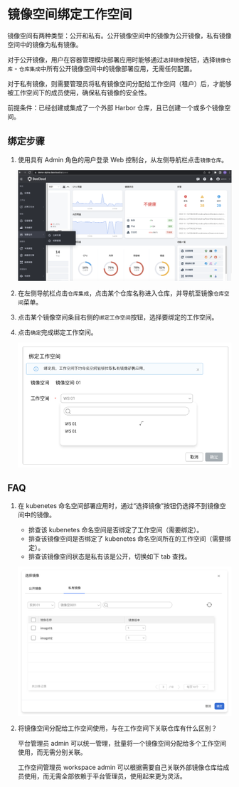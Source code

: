 # 镜像空间绑定工作空间

镜像空间有两种类型：公开和私有。公开镜像空间中的镜像为公开镜像，私有镜像空间中的镜像为私有镜像。

对于公开镜像，用户在容器管理模块部署应用时能够通过`选择镜像`按钮，选择`镜像仓库` - `仓库集成`中所有公开镜像空间中的镜像部署应用，无需任何配置。

对于私有镜像，则需要管理员将私有镜像空间分配给工作空间（租户）后，才能够被工作空间下的成员使用，确保私有镜像的安全性。

前提条件：已经创建或集成了一个外部 Harbor 仓库，且已创建一个或多个镜像空间。

## 绑定步骤

1. 使用具有 Admin 角色的用户登录 Web 控制台，从左侧导航栏点击`镜像仓库`。

    ![镜像仓库](images/hosted01.png)

1. 在左侧导航栏点击`仓库集成`，点击某个仓库名称进入仓库，并导航至镜像`仓库空间`菜单。

1. 点击某个镜像空间条目右侧的`绑定工作空间`按钮，选择要绑定的工作空间。

1. 点击`确定`完成绑定工作空间。

    ![镜像仓库](images/bind-space-to-ws.png)

## FAQ

1. 在 kubenetes 命名空间部署应用时，通过“选择镜像”按钮仍选择不到镜像空间中的镜像。

    - 排查该 kubenetes 命名空间是否绑定了工作空间（需要绑定）。
    - 排查该镜像空间是否绑定了 kubenetes 命名空间所在的工作空间（需要绑定）。
    - 排查该镜像空间状态是私有该是公开，切换如下 tab 查找。

    ![镜像仓库](images/bind-space-to-ws02.png)

2. 将镜像空间分配给工作空间使用，与在工作空间下关联仓库有什么区别？

   平台管理员 admin 可以统一管理，批量将一个镜像空间分配给多个工作空间使用，而无需分别关联。

   工作空间管理员 workspace admin 可以根据需要自己关联外部镜像仓库给成员使用，而无需全部依赖于平台管理员，使用起来更为灵活。
